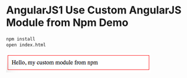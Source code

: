 AngularJS1 Use Custom AngularJS Module from Npm Demo
====================================================

```
npm install
open index.html
```

![demo](./images/demo.jpg)